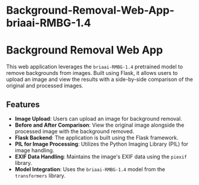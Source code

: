 # Background-Removal-Web-App-briaai-RMBG-1.4
 

# Background Removal Web App

This web application leverages the `briaai-RMBG-1.4` pretrained model to remove backgrounds from images. Built using Flask, it allows users to upload an image and view the results with a side-by-side comparison of the original and processed images.

## Features


- **Image Upload**: Users can upload an image for background removal.
- **Before and After Comparison**: View the original image alongside the processed image with the background removed.
- **Flask Backend**: The application is built using the Flask framework.
- **PIL for Image Processing**: Utilizes the Python Imaging Library (PIL) for image handling.
- **EXIF Data Handling**: Maintains the image's EXIF data using the `piexif` library.
- **Model Integration**: Uses the `briaai-RMBG-1.4` model from the `transformers` library.
